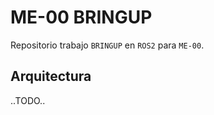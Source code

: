 # ME-00 BRINGUP

Repositorio trabajo `BRINGUP` en `ROS2` para `ME-00`.




## Arquitectura

..TODO..

